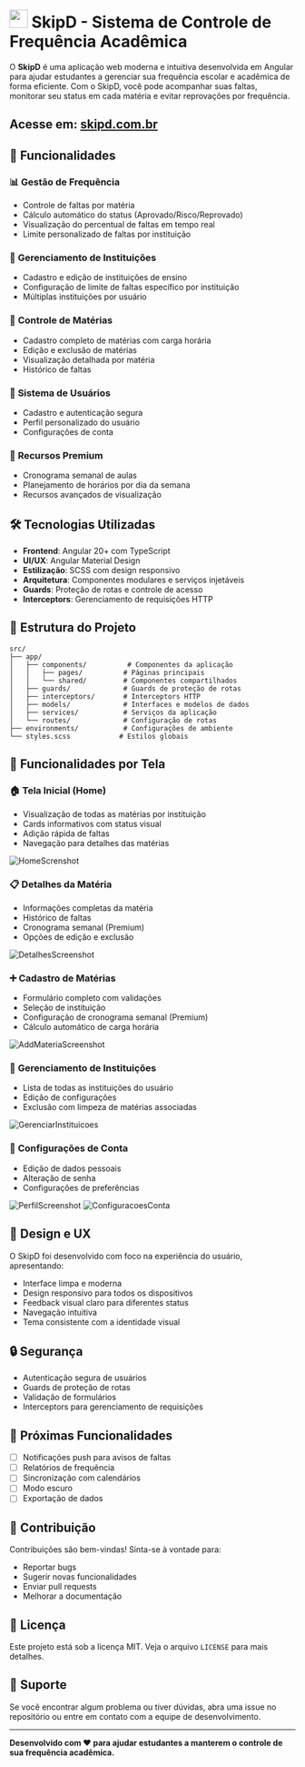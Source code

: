 # <img src="public/skipdicon.ico" width="32" height="32"> SkipD - Sistema de Controle de Frequência Acadêmica

O **SkipD** é uma aplicação web moderna e intuitiva desenvolvida em Angular para ajudar estudantes a gerenciar sua frequência escolar e acadêmica de forma eficiente. Com o SkipD, você pode acompanhar suas faltas, monitorar seu status em cada matéria e evitar reprovações por frequência.

## Acesse em: [skipd.com.br](https://skipd.com.br)

## 🚀 Funcionalidades

### 📊 **Gestão de Frequência**

- Controle de faltas por matéria
- Cálculo automático do status (Aprovado/Risco/Reprovado)
- Visualização do percentual de faltas em tempo real
- Limite personalizado de faltas por instituição

### 🏫 **Gerenciamento de Instituições**

- Cadastro e edição de instituições de ensino
- Configuração de limite de faltas específico por instituição
- Múltiplas instituições por usuário

### 📖 **Controle de Matérias**

- Cadastro completo de matérias com carga horária
- Edição e exclusão de matérias
- Visualização detalhada por matéria
- Histórico de faltas

### 👤 **Sistema de Usuários**

- Cadastro e autenticação segura
- Perfil personalizado do usuário
- Configurações de conta

### 🎯 **Recursos Premium**

- Cronograma semanal de aulas
- Planejamento de horários por dia da semana
- Recursos avançados de visualização

## 🛠️ Tecnologias Utilizadas

- **Frontend**: Angular 20+ com TypeScript
- **UI/UX**: Angular Material Design
- **Estilização**: SCSS com design responsivo
- **Arquitetura**: Componentes modulares e serviços injetáveis
- **Guards**: Proteção de rotas e controle de acesso
- **Interceptors**: Gerenciamento de requisições HTTP

## 📁 Estrutura do Projeto

```
src/
├── app/
│   ├── components/          # Componentes da aplicação
│   │   ├── pages/          # Páginas principais
│   │   └── shared/         # Componentes compartilhados
│   ├── guards/             # Guards de proteção de rotas
│   ├── interceptors/       # Interceptors HTTP
│   ├── models/             # Interfaces e modelos de dados
│   ├── services/           # Serviços da aplicação
│   └── routes/             # Configuração de rotas
├── environments/           # Configurações de ambiente
└── styles.scss            # Estilos globais
```
## 📱 Funcionalidades por Tela

### 🏠 **Tela Inicial (Home)**

- Visualização de todas as matérias por instituição
- Cards informativos com status visual
- Adição rápida de faltas
- Navegação para detalhes das matérias

![HomeScrenshot](./screenshots/home.png)

### 📋 **Detalhes da Matéria**

- Informações completas da matéria
- Histórico de faltas
- Cronograma semanal (Premium)
- Opções de edição e exclusão

![DetalhesScreenshot](./screenshots/detalhes-materia.png)

### ➕ **Cadastro de Matérias**

- Formulário completo com validações
- Seleção de instituição
- Configuração de cronograma semanal (Premium)
- Cálculo automático de carga horária

![AddMateriaScreenshot](./screenshots/adicionar-materia.png)

### 🏫 **Gerenciamento de Instituições**

- Lista de todas as instituições do usuário
- Edição de configurações
- Exclusão com limpeza de matérias associadas

![GerenciarInstituicoes](./screenshots/gerenciar-instituicoes.png)

### 👤 **Configurações de Conta**

- Edição de dados pessoais
- Alteração de senha
- Configurações de preferências

![PerfilScreenshot](./screenshots/perfil-usuario.png)
![ConfiguracoesConta](./screenshots/configuracoes-conta.png)

## 🎨 Design e UX

O SkipD foi desenvolvido com foco na experiência do usuário, apresentando:

- Interface limpa e moderna
- Design responsivo para todos os dispositivos
- Feedback visual claro para diferentes status
- Navegação intuitiva
- Tema consistente com a identidade visual

## 🔒 Segurança

- Autenticação segura de usuários
- Guards de proteção de rotas
- Validação de formulários
- Interceptors para gerenciamento de requisições

## 🚀 Próximas Funcionalidades

- [ ] Notificações push para avisos de faltas
- [ ] Relatórios de frequência
- [ ] Sincronização com calendários
- [ ] Modo escuro
- [ ] Exportação de dados

## 👥 Contribuição

Contribuições são bem-vindas! Sinta-se à vontade para:

- Reportar bugs
- Sugerir novas funcionalidades
- Enviar pull requests
- Melhorar a documentação

## 📄 Licença

Este projeto está sob a licença MIT. Veja o arquivo `LICENSE` para mais detalhes.

## 🤝 Suporte

Se você encontrar algum problema ou tiver dúvidas, abra uma issue no repositório ou entre em contato com a equipe de desenvolvimento.

---

**Desenvolvido com ❤️ para ajudar estudantes a manterem o controle de sua frequência acadêmica.**
